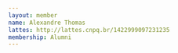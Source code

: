 ```yaml
---
layout: member
name: Alexandre Thomas
lattes: http://lattes.cnpq.br/1422999097231235
membership: Alumni
---
```

